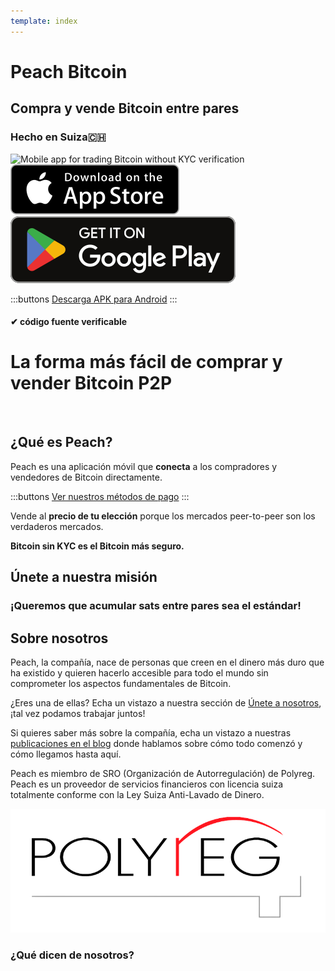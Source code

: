 ```yaml
---
template: index
---
```


<!--[teaser]-->

# Peach Bitcoin

## Compra y vende Bitcoin <span>entre pares</span>

### Hecho en Suiza🇨🇭

<div class="inner-wrap">

<img src="/img/phones.png" alt="Mobile app for trading Bitcoin without KYC verification" />

<div>
  <div class="md:flex items-end">
    <a href="https://testflight.apple.com/join/wfSPFEWG"><img class="h-180px md:h-90px" src="/img/home/download-on-the-app-store.svg" alt="Donwload Bitcoin app on the App Store without KYC verification"></a>
    <a class="md:ml-4" href="https://play.google.com/store/apps/details?id=com.peachbitcoin.peach.mainnet"><img class="h-180px md:h-90px" src="/img/home/get-it-on-google-play.svg" alt="Get Bitcoin app on Google Play store without ID verificatiot"></a>
  </div>

:::buttons
[Descarga APK para Android](/es/apk/)
:::

</div>

</div>

#### ✔ código fuente verificable

<!--[top]-->

# La forma más fácil de comprar y vender Bitcoin P2P

<br>

## ¿Qué es Peach?

Peach es una aplicación móvil que **conecta** a los compradores y vendedores de Bitcoin directamente.

:::buttons
[Ver nuestros métodos de pago](/how-it-works/#available-payment-methods)
:::

Vende al **precio de tu elección** porque los mercados peer-to-peer son los verdaderos mercados.

**Bitcoin sin KYC es el Bitcoin más seguro.**

<!--[mission]-->

## Únete a nuestra misión

### ¡Queremos que acumular sats entre pares sea el estándar!

<!--[about]-->

## Sobre nosotros

Peach, la compañía, nace de personas que creen en el dinero más duro que ha existido y quieren hacerlo accesible para todo el mundo sin comprometer los aspectos fundamentales de Bitcoin.

¿Eres una de ellas? Echa un vistazo a nuestra sección de [Únete a nosotros](/es/join-us/), ¡tal vez podamos trabajar juntos!

Si quieres saber más sobre la compañía, echa un vistazo a nuestras [publicaciones en el blog](/es/blog/) donde hablamos sobre cómo todo comenzó y cómo llegamos hasta aquí.

Peach es miembro de SRO (Organización de Autorregulación) de Polyreg. Peach es un proveedor de servicios financieros con licencia suiza totalmente conforme con la Ley Suiza Anti-Lavado de Dinero.

<div class="flex justify-center"><div class="w-1/2">

<img src="/img/home/polyreg.png" alt="Swiss regulated Bitcoin exchange certified by Polyreg" />

</div></div>

### ¿Qué dicen de nosotros?

<br>
<div id="ap-widget-container" class="ap-widget-container" prod_code="peach" show ="top" bg_color="#FFFFFF" review_bg_color = "#FFFFFF" text_color = "#000000"></div>
